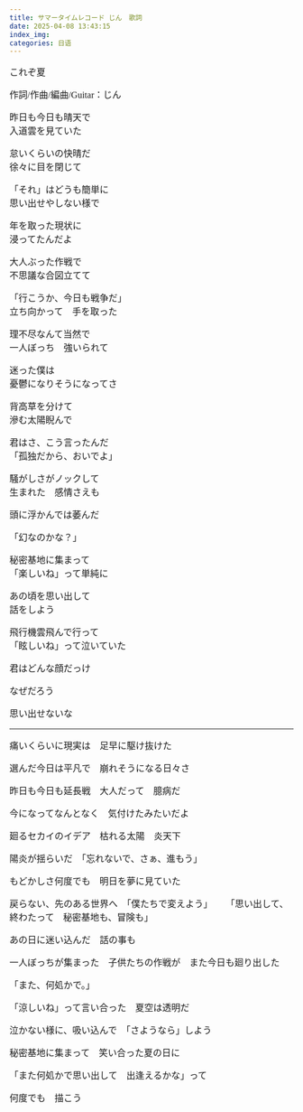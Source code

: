 ```yaml
---
title: サマータイムレコード じん　歌詞
date: 2025-04-08 13:43:15
index_img:
categories: 日语
---
```


<style>
p { font: 12pt Yu Mincho !important; }
</style>

これぞ夏

作詞/作曲/編曲/Guitar：じん

昨日も今日も晴天で  
入道雲を見ていた

怠いくらいの快晴だ  
徐々に目を閉じて

「それ」はどうも簡単に  
思い出せやしない様で

年を取った現状に  
浸ってたんだよ

大人ぶった作戦で  
不思議な合図立てて

「行こうか、今日も戦争だ」  
立ち向かって　手を取った

理不尽なんて当然で  
一人ぼっち　強いられて

迷った僕は  
憂鬱になりそうになってさ

背高草を分けて  
滲む太陽睨んで

君はさ、こう言ったんだ  
「孤独だから、おいでよ」

騒がしさがノックして  
生まれた　感情さえも

頭に浮かんでは萎んだ 

「幻なのかな？」

秘密基地に集まって  
「楽しいね」って単純に

あの頃を思い出して  
話をしよう

飛行機雲飛んで行って  
「眩しいね」って泣いていた

君はどんな顔だっけ

なぜだろう

思い出せないな

---

痛いくらいに現実は　足早に駆け抜けた

選んだ今日は平凡で　崩れそうになる日々さ

昨日も今日も延長戦　大人だって　臆病だ

今になってなんとなく　気付けたみたいだよ

廻るセカイのイデア　枯れる太陽　炎天下

陽炎が揺らいだ　「忘れないで、さぁ、進もう」

もどかしさ何度でも　明日を夢に見ていた

戻らない、先のある世界へ　「僕たちで変えよう」
　
「思い出して、終わたって　秘密基地も、冒険も」

あの日に迷い込んだ　話の事も

一人ぼっちが集まった　子供たちの作戦が　また今日も廻り出した

「また、何処かで。」

「涼しいね」って言い合った　夏空は透明だ

泣かない様に、吸い込んで　「さようなら」しよう

秘密基地に集まって　笑い合った夏の日に

「また何処かで思い出して　出逢えるかな」って

何度でも　描こう
